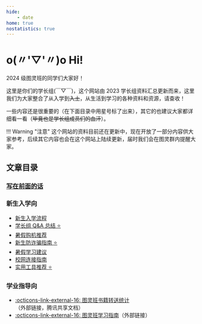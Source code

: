 ```yaml
---
hide:
    - date
home: true
nostatistics: true
---
```


# o(〃'▽'〃)o Hi!

2024 级图灵班的同学们大家好！

这里是你们的学长组(￣▽￣)，这个网站由 2023 学长组资料汇总更新而来，这里我们为大家整合了从入学到<del>入土</del>，从生活到学习的各种资料和资源，请查收！

一些内容还是很重要的（在下面目录中用星号标了出来），其它的也建议大家都详细看一看（<del>毕竟也是学长组成员们的血汗</del>）。

!!! Warning "注意"
    这个网站的资料目前还在更新中，现在开放了一部分内容供大家参考，后续其它内容也会在这个网站上陆续更新，届时我们会在图灵群内提醒大家。

## 文章目录
<div></div>

### [写在前面的话](preface)

### 新生入学向

- [新生入学流程](checkin)
- [学长组 Q&A 总结 :star:](qa)
- [暑假购机推荐](machine)
- [新生防诈骗指南 :star:](anti_fraud)
- [暑假学习建议](summer_study)
- [校网连接指南](rvpn)
- [实用工具推荐 :star:](tools)
  <!-- - [校园生活指南](living) -->

### 学业指导向

- [:octicons-link-external-16: 图灵班书籍转送统计](https://docs.qq.com/sheet/DU2RIT05ZZ3JnSG1y)（外部链接，腾讯共享文档）
- [:octicons-link-external-16: 图灵班学习指南](https://zju-turing.github.io/TuringCourses/)（外部链接）
  <!-- - [图灵班选课指南 :star:](course_selection) -->
  <!-- - [图灵班课程学习建议](courses) -->
  <!-- - [通识课程经验](general) -->
  <!-- - [如何让自己看上去、闻上去都像一个 CS 人](cser) -->
